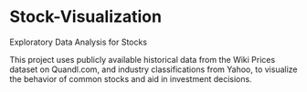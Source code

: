 # Stock-Visualization
Exploratory Data Analysis for Stocks

This project uses publicly available historical data from the Wiki Prices dataset on Quandl.com, and industry classifications from Yahoo, to visualize the behavior of common stocks and aid in investment decisions.

